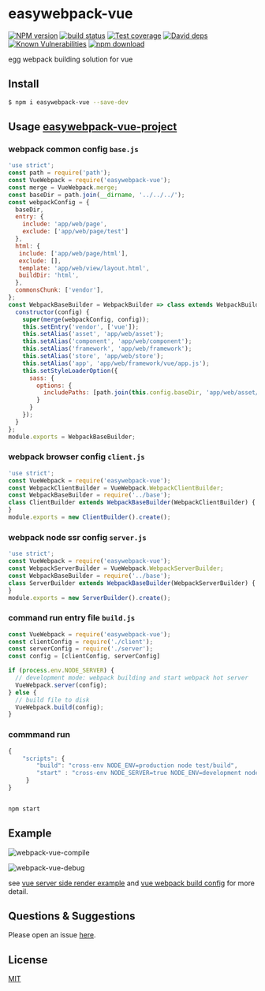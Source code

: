 # easywebpack-vue

[![NPM version][npm-image]][npm-url]
[![build status][travis-image]][travis-url]
[![Test coverage][codecov-image]][codecov-url]
[![David deps][david-image]][david-url]
[![Known Vulnerabilities][snyk-image]][snyk-url]
[![npm download][download-image]][download-url]

[npm-image]: https://img.shields.io/npm/v/easywebpack-vue.svg?style=flat-square
[npm-url]: https://npmjs.org/package/easywebpack-vue
[travis-image]: https://img.shields.io/travis/hubcarl/easywebpack-vue.svg?style=flat-square
[travis-url]: https://travis-ci.org/hubcarl/easywebpack-vue
[codecov-image]: https://img.shields.io/codecov/c/github/hubcarl/easywebpack-vue.svg?style=flat-square
[codecov-url]: https://codecov.io/github/hubcarl/easywebpack-vue?branch=master
[david-image]: https://img.shields.io/david/hubcarl/easywebpack-vue.svg?style=flat-square
[david-url]: https://david-dm.org/hubcarl/easywebpack-vue
[snyk-image]: https://snyk.io/test/npm/easywebpack-vue/badge.svg?style=flat-square
[snyk-url]: https://snyk.io/test/npm/easywebpack-vue
[download-image]: https://img.shields.io/npm/dm/easywebpack-vue.svg?style=flat-square
[download-url]: https://npmjs.org/package/easywebpack-vue

egg webpack building solution for vue

## Install

```bash
$ npm i easywebpack-vue --save-dev
```

## Usage [easywebpack-vue-project](http://hubcarl.github.io/easywebpack/vue/easywebpack-vue-project)


### webpack common config `base.js`

```js
'use strict';
const path = require('path');
const VueWebpack = require('easywebpack-vue');
const merge = VueWebpack.merge;
const baseDir = path.join(__dirname, '../../../');
const webpackConfig = {
  baseDir,
  entry: {
    include: 'app/web/page',
    exclude: ['app/web/page/test']
  },
  html: {
   include: ['app/web/page/html'],
   exclude: [],
   template: 'app/web/view/layout.html',
   buildDir: 'html',
  },
  commonsChunk: ['vendor'],
};
const WebpackBaseBuilder = WebpackBuilder => class extends WebpackBuilder {
  constructor(config) {
    super(merge(webpackConfig, config));
    this.setEntry('vendor', ['vue']);
    this.setAlias('asset', 'app/web/asset');
    this.setAlias('component', 'app/web/component');
    this.setAlias('framework', 'app/web/framework');
    this.setAlias('store', 'app/web/store');
    this.setAlias('app', 'app/web/framework/vue/app.js');
    this.setStyleLoaderOption({
      sass: {
        options: {
          includePaths: [path.join(this.config.baseDir, 'app/web/asset/style')],
        }
      }
    });
  }
};
module.exports = WebpackBaseBuilder;
```

### webpack browser config `client.js`

```js
'use strict';
const VueWebpack = require('easywebpack-vue');
const WebpackClientBuilder = VueWebpack.WebpackClientBuilder;
const WebpackBaseBuilder = require('../base');
class ClientBuilder extends WebpackBaseBuilder(WebpackClientBuilder) {
}
module.exports = new ClientBuilder().create();
```

### webpack node ssr config `server.js`

```js
'use strict';
const VueWebpack = require('easywebpack-vue');
const WebpackServerBuilder = VueWebpack.WebpackServerBuilder;
const WebpackBaseBuilder = require('../base');
class ServerBuilder extends WebpackBaseBuilder(WebpackServerBuilder) {
}
module.exports = new ServerBuilder().create();
```

### command run entry file `build.js`

```js
const VueWebpack = require('easywebpack-vue');
const clientConfig = require('./client');
const serverConfig = require('./server');
const config = [clientConfig, serverConfig]

if (process.env.NODE_SERVER) {
  // development mode: webpack building and start webpack hot server
  VueWebpack.server(config);
} else {
  // build file to disk
  VueWebpack.build(config);
}
```

### commmand run

```js
{
    "scripts": {
        "build": "cross-env NODE_ENV=production node test/build",
        "start" : "cross-env NODE_SERVER=true NODE_ENV=development node test/build"
     }   
}
```

```bash

npm start

```


## Example

![webpack-vue-compile](https://github.com/hubcarl/easywebpack-vue/blob/master/doc/images/webpack-vue-compile.png)

![webpack-vue-debug](https://github.com/hubcarl/easywebpack-vue/blob/master/doc/images/webpack-vue-debug.png)

see [vue server side render example](test/web) and [vue webpack build config](test/build)  for more detail.

## Questions & Suggestions

Please open an issue [here](https://github.com/hubcarl/easywebpack-vue).

## License

[MIT](LICENSE)
